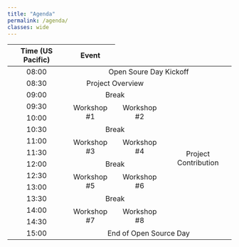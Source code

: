 ```yaml
---
title: "Agenda"
permalink: /agenda/
classes: wide
---
```


<style>
table {
  text-align: center;
}
</style>

<table>
    <thead>
        <tr>
            <th>Time (US Pacific)</th>
            <th>Event</th>
        </tr>
    </thead>
    <tbody>
        <tr>
            <td>08:00</td>
            <td colspan=8>Open Soure Day Kickoff</td>
        </tr>
        <tr>
            <td>08:30</td>
            <td colspan=6>Project Overview</td>
            <td rowspan=15 colspan=2>Project Contribution</td>
        </tr>
        <tr>
            <td>09:00</td>
            <td colspan=6>Break</td>
        </tr>
        <tr>
            <td>09:30</td>
            <td rowspan=2 colspan=3>Workshop #1</td>
            <td rowspan=2 colspan=3>Workshop #2</td>
        </tr>
        <tr>
            <td>10:00</td>
        </tr>
        <tr>
            <td>10:30</td>
            <td colspan=6>Break</td>
        </tr>
        <tr>
            <td>11:00</td>
            <td rowspan=2 colspan=3>Workshop #3</td>
            <td rowspan=2 colspan=3>Workshop #4</td>
        </tr>
        <tr>
            <td>11:30</td>
        </tr>
        <tr>
            <td>12:00</td>
            <td colspan=6>Break</td>
        </tr>
        <tr>
            <td>12:30</td>
            <td rowspan=2 colspan=3>Workshop #5</td>
            <td rowspan=2 colspan=3>Workshop #6</td>
        </tr>
        <tr>
            <td>13:00</td>
        </tr>
        <tr>
            <td>13:30</td>
            <td colspan=6>Break</td>
        </tr>
        <tr>
            <td>14:00</td>
            <td rowspan=2 colspan=3>Workshop #7</td>
            <td rowspan=2 colspan=3>Workshop #8</td>
        </tr>
        <tr>
            <td>14:30</td>
        </tr>
        <tr>
            <td>15:00</td>
            <td colspan=8>End of Open Source Day</td>
        </tr>
    </tbody>
</table>
